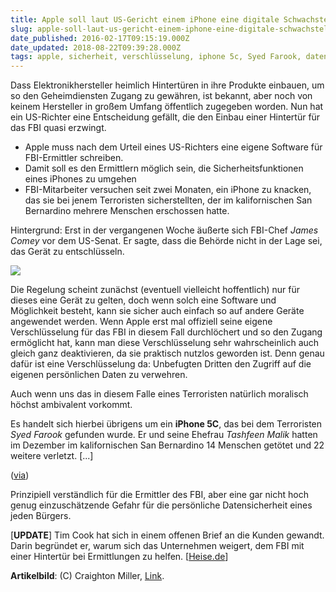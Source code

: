```yaml
---
title: Apple soll laut US-Gericht einem iPhone eine digitale Schwachstelle verpassen [UPDATE]
slug: apple-soll-laut-us-gericht-einem-iphone-eine-digitale-schwachstelle-verpassen
date_published: 2016-02-17T09:15:19.000Z
date_updated: 2018-08-22T09:39:28.000Z
tags: apple, sicherheit, verschlüsselung, iphone 5c, Syed Farook, datenschutz
---
```


Dass Elektronikhersteller heimlich Hintertüren in ihre Produkte einbauen, um so den Geheimdiensten Zugang zu gewähren, ist bekannt, aber noch von keinem Hersteller in großem Umfang öffentlich zugegeben worden. Nun hat ein US-Richter eine Entscheidung gefällt, die den Einbau einer Hintertür für das FBI quasi erzwingt. 

- Apple muss nach dem Urteil eines US-Richters eine eigene Software für FBI-Ermittler schreiben.
- Damit soll es den Ermittlern möglich sein, die Sicherheitsfunktionen eines iPhones zu umgehen
- FBI-Mitarbeiter versuchen seit zwei Monaten, ein iPhone zu knacken, das sie bei jenem Terroristen sicherstellten, der im kalifornischen San Bernardino mehrere Menschen erschossen hatte.

Hintergrund: Erst in der vergangenen Woche äußerte sich FBI-Chef *James Comey* vor dem US-Senat. Er sagte, dass die Behörde nicht in der Lage sei, das Gerät zu entschlüsseln.

![](http://thafaker.de/content/images/2016/02/Blue_iPhone_5C_in_black_case.jpg)

Die Regelung scheint zunächst (eventuell vielleicht hoffentlich) nur für dieses eine Gerät zu gelten, doch wenn solch eine Software und Möglichkeit besteht, kann sie sicher auch einfach so auf andere Geräte angewendet werden. Wenn Apple erst mal offiziell seine eigene Verschlüsselung für das FBI in diesem Fall durchlöchert und so den Zugang ermöglicht hat, kann man diese Verschlüsselung sehr wahrscheinlich auch gleich ganz deaktivieren, da sie praktisch nutzlos geworden ist. Denn genau dafür ist eine Verschlüsselung da: Unbefugten Dritten den Zugriff auf die eigenen persönlichen Daten zu verwehren.

Auch wenn uns das in diesem Falle eines Terroristen natürlich moralisch höchst ambivalent vorkommt.

Es handelt sich hierbei übrigens um ein **iPhone 5C**, das bei dem Terroristen *Syed Farook* gefunden wurde. Er und seine Ehefrau *Tashfeen Malik* hatten im Dezember im kalifornischen San Bernardino 14 Menschen getötet und 22 weitere verletzt. [...]

([via](http://www.sueddeutsche.de/digital/iphone-us-richter-apple-muss-iphone-digitale-schwachstelle-verpassen-1.2867095))

Prinzipiell verständlich für die Ermittler des FBI, aber eine gar nicht hoch genug einzuschätzende Gefahr für die persönliche Datensicherheit eines jeden Bürgers.

[**UPDATE**] Tim Cook hat sich in einem offenen Brief an die Kunden gewandt. Darin begründet er, warum sich das Unternehmen weigert, dem FBI mit einer Hintertür bei Ermittlungen zu helfen. [[Heise.de](http://www.heise.de/newsticker/meldung/Gerichtliche-Anordnung-zum-iPhone-Entsperren-Apple-Chef-Tim-Cook-widersetzt-sich-3107769.html)]

**Artikelbild**: (C) Craighton Miller, [Link](https://commons.wikimedia.org/wiki/File:Blue_iPhone_5C_in_black_case.jpg?uselang=de).
